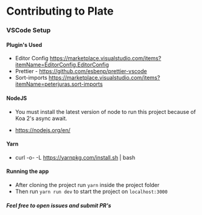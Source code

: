 # Contributing to Plate

### VSCode Setup

#### Plugin's Used
- Editor Config https://marketplace.visualstudio.com/items?itemName=EditorConfig.EditorConfig
- Prettier - https://github.com/esbenp/prettier-vscode
- Sort-imports https://marketplace.visualstudio.com/items?itemName=peterjuras.sort-imports

#### NodeJS
- You must install the latest version of node to run this project because of Koa 2's async await.   

- https://nodejs.org/en/

#### Yarn
- curl -o- -L https://yarnpkg.com/install.sh | bash


#### Running the app
- After cloning the project run `yarn` inside the project folder
- Then run `yarn run dev` to start the project on `localhost:3000`

##### Feel free to open issues and submit PR's
